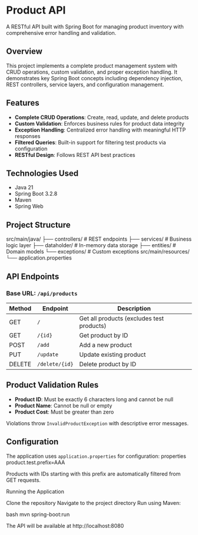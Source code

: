# Product API

A RESTful API built with Spring Boot for managing product inventory with comprehensive error handling and validation.

## Overview

This project implements a complete product management system with CRUD operations, custom validation, and proper exception handling. It demonstrates key Spring Boot concepts including dependency injection, REST controllers, service layers, and configuration management.

## Features

- **Complete CRUD Operations**: Create, read, update, and delete products
- **Custom Validation**: Enforces business rules for product data integrity
- **Exception Handling**: Centralized error handling with meaningful HTTP responses
- **Filtered Queries**: Built-in support for filtering test products via configuration
- **RESTful Design**: Follows REST API best practices

## Technologies Used

- Java 21
- Spring Boot 3.2.8
- Maven
- Spring Web

## Project Structure

src/main/java/
├── controllers/       # REST endpoints
├── services/          # Business logic layer
├── dataholder/        # In-memory data storage
├── entities/          # Domain models
└── exceptions/        # Custom exceptions
src/main/resources/
└── application.properties

## API Endpoints

### Base URL: `/api/products`

| Method | Endpoint | Description |
|--------|----------|-------------|
| GET | `/` | Get all products (excludes test products) |
| GET | `/{id}` | Get product by ID |
| POST | `/add` | Add a new product |
| PUT | `/update` | Update existing product |
| DELETE | `/delete/{id}` | Delete product by ID |

## Product Validation Rules

- **Product ID**: Must be exactly 6 characters long and cannot be null
- **Product Name**: Cannot be null or empty
- **Product Cost**: Must be greater than zero

Violations throw `InvalidProductException` with descriptive error messages.

## Configuration

The application uses `application.properties` for configuration:
properties 
product.test.prefix=AAA 

Products with IDs starting with this prefix are automatically filtered from GET requests.

Running the Application

Clone the repository
Navigate to the project directory
Run using Maven:

bash   mvn spring-boot:run

The API will be available at http://localhost:8080
